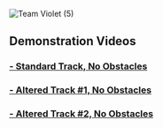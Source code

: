 ![Team Violet (5)](https://github.com/user-attachments/assets/d1febbea-0102-436c-9978-be1dac59a2ae)

## Demonstration Videos
### [- Standard Track, No Obstacles](https://youtu.be/S9sQkhqZsVU)
### [- Altered Track #1, No Obstacles](https://youtu.be/TPLHjnAn0aI)
### [- Altered Track #2, No Obstacles]()
